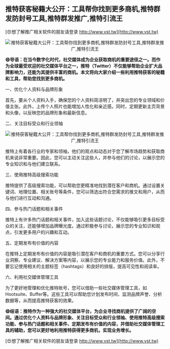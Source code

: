 ## **推特获客秘籍大公开：工具帮你找到更多商机,推特群发防封号工具,推特群发推广,推特引流王**

[😍想了解推广相关软件的朋友请登录 http://www.vst.tw](http://www.vst.tw)

 <center><img src="https://vst.tw/MP4/tuiguang/png/0.png" alt="推特获客秘籍大公开：工具帮你找到更多商机,推特群发防封号工具,推特群发推广,推特引流王"></center>

**😄导语：在当今数字化时代，社交媒体成为企业获取商机的重要途径之一。而作为全球最受欢迎的社交媒体平台之一，推特（Twitter）不仅能够帮助企业扩大品牌影响力，还能为其提供丰富的商机。本文将向大家介绍一些利用推特获客的秘籍和工具，帮助您找到更多商机。**

一、优化个人资料与品牌形象

首先，要从个人资料入手，确保您的个人资料简洁明了，并突出您的专业领域和价值主张。此外，上传个人照片也能增加人性化和亲近感。同时，定期更新主页背景和头像，以反映您的品牌形象和最新信息。

二、关注目标受众和行业领袖

 <center><img src="https://vst.tw/MP4/tuiguang/png/6.png" alt="推特获客秘籍大公开：工具帮你找到更多商机,推特群发防封号工具,推特群发推广,推特引流王"></center>

推特上有着各行业的专家和领袖，他们的观点和动态对于您了解市场趋势和获取商机来说非常重要。因此，您可以主动关注这些人，并参与他们的讨论，以展示您的专业知识和与他们建立联系。

三、使用推特高级搜索功能

推特提供了高级搜索功能，可以帮助您更精准地找到潜在客户和商机。通过设置关键词、地理位置、相关账号等条件，您可以筛选出符合您需求的推文和用户，从而与他们进行互动和沟通。

四、参与热门话题和相关事件

推特上有许多热门话题和相关事件，加入这些话题讨论，不仅能够吸引更多目标受众的关注，还能够增加品牌曝光度。通过积极参与讨论，展示您的专业知识和观点，引发更多用户的兴趣和互动。

五、定期发布有价值的内容

在推特上定期发布有价值的内容是吸引潜在客户和商机的重要方式。您可以分享行业洞察、专业建议、解决方案等内容，以展示您的专业能力和服务价值。此外，不要忘记使用相关的主题标签（hashtags）和良好的排版，提高可见性和阅读率。

六、利用社交媒体管理工具

为了更好地管理和优化推特账号，您可以借助一些社交媒体管理工具，如Hootsuite、Buffer等。这些工具可以帮助您计划发布时间、监测品牌声誉、分析数据等，从而提高推特获客的效果。

**😄结语：推特作为一种强大的社交媒体平台，为企业寻找商机提供了广阔的空间。通过优化个人资料与品牌形象、关注目标受众和行业领袖、使用推特高级搜索功能、参与热门话题和相关事件、定期发布有价值的内容，并借助社交媒体管理工具的辅助，您可以更好地利用推特获得更多商机，实现业务增长。**

[😍想了解推广相关软件的朋友请登录 http://www.vst.tw](http://www.vst.tw)



